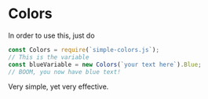 # Colors
In order to use this, just do 
```js
const Colors = require(`simple-colors.js`);
// This is the variable
const blueVariable = new Colors(`your text here`).Blue;
// BOOM, you now have blue text!
```
Very simple, yet very effective.